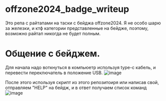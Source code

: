 # offzone2024_badge_writeup

Это репа с райтапами на таски с бейджа offzone2024.
Я не особо шарю за железки, и ктф категории представленные на бейдже, поэтому, возможно райтап никогда не будет полным.


# Общение с бейджем.
Для начала надо воткнуться в компьюетр используя type-c кабель, и перевести переключатель в положение USB.
![image](https://github.com/user-attachments/assets/88c4539e-e0c6-428e-b724-984bad21fa9b)

После этого используя скрипт из этого репозитоиря или написав свой, отправляем "HELP" на бейдж, и в ответ получаем список команд
![image](https://github.com/user-attachments/assets/f19d70b0-c183-4e88-b3e3-6a922446ce4d)
